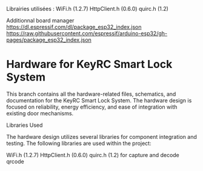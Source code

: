 Librairies utilisées :
WiFi.h (1.2.7)
HttpClient.h (0.6.0)
quirc.h (1.2)

Additionnal board manager
https://dl.espressif.com/dl/package_esp32_index.json
https://raw.githubusercontent.com/espressif/arduino-esp32/gh-pages/package_esp32_index.json

# Hardware for KeyRC Smart Lock System

This branch contains all the hardware-related files, schematics, and documentation for the KeyRC Smart Lock System. The hardware design is focused on reliability, energy efficiency, and ease of integration with existing door mechanisms.


Libraries Used

The hardware design utilizes several libraries for component integration and testing. The following libraries are used within the project:

WiFi.h (1.2.7)
HttpClient.h (0.6.0) 
quirc.h (1.2) for capture and decode qrcode 

